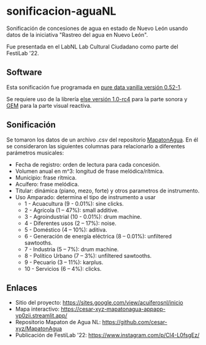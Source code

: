 # sonificacion-aguaNL
Sonificación de concesiones de agua en estado de Nuevo León usando datos de la iniciativa "Rastreo del agua en Nuevo León".

Fue presentada en el LabNL Lab Cultural Ciudadano como parte del FestiLab '22.

## Software
Esta sonificación fue programada en [pure data vanilla versión 0.52-1](https://puredata.info/).

Se requiere uso de la librería [else versión 1.0-rc4](https://github.com/porres/pd-else/releases/tag/v1.0-rc4) para la parte sonora y [GEM](https://github.com/umlaeute/Gem) para la parte visual reactiva.

## Sonificación
Se tomaron los datos de un archivo .csv del repositorio [MapatonAgua](https://github.com/cesar-xyz/MapatonAgua/blob/main/files/UnionRegiosDOF.csv).
En él se consideraron las siguientes columnas para relacionarlo a diferentes parámetros musicales:
* Fecha de registro: orden de lectura para cada concesión.
* Volumen anual en m^3: longitud de frase melódica/rítmica.
* Municipio: frase rítmica.
* Acuífero: frase melódica.
* Titular: dinámica (piano, mezo, forte) y otros parametros de instrumento.
* Uso Amparado: determina el tipo de instrumento a usar
    * 1 - Acuacultura (9 - 0.01%): sine clicks.
    * 2 - Agrícola (1 – 47%): small additive.
    * 3 - Agroindustrial (10 - 0.01%): drum machine.
    * 4 - Diferentes usos (2 – 17%): noise.
    * 5 - Doméstico (4 – 10%): aditiva.
    * 6 - Generación de energía eléctrica (8 – 0.01%): unfiltered sawtooths.
    * 7 - Industria (5 – 7%): drum machine.
    * 8 - Político Urbano (7 – 3%): unfiltered sawtooths.
    * 9 - Pecuario (3 – 11%): karplus.
    * 10 - Servicios (6 – 4%): clicks.

## Enlaces
* Sitio del proyecto: https://sites.google.com/view/acuiferosnl/inicio
* Mapa interactivo: https://cesar-xyz-mapatonagua-appapp-vp0zii.streamlit.app/
* Repositorio Mapaton de Agua NL: https://github.com/cesar-xyz/MapatonAgua
* Publicación de FestiLab '22: https://www.instagram.com/p/Cl4-L0fsgEz/